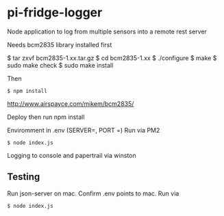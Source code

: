 # pi-fridge-logger
Node application to log from multiple sensors into a remote rest server

Needs bcm2835 library installed first

$ tar zxvf bcm2835-1.xx.tar.gz
$ cd bcm2835-1.xx
$ ./configure
$ make
$ sudo make check
$ sudo make install

Then

```
$ npm install
```

http://www.airspayce.com/mikem/bcm2835/

Deploy then run npm install

Enviromment in .env (SERVER=, PORT =)
Run via PM2

```
$ node index.js
```
Logging to console and papertrail via winston

## Testing

Run json-server on mac.
Confirm .env points to mac.
Run via
```
$ node index.js
```

